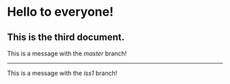 # Hello to everyone!

## This is the third document.

This is a message with the *master* branch!

---
This is a message with the *iss1* branch!